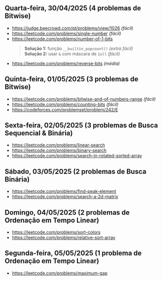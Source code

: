 ## Quarta-feira, 30/04/2025 (4 problemas de Bitwise)

- https://judge.beecrowd.com/pt/problems/view/1026 *(fácil)*
- https://leetcode.com/problems/single-number *(fácil)*
- https://leetcode.com/problems/number-of-1-bits  
  > **Solução 1:** função `__builtin_popcount()` *(extra fácil)*  
  > **Solução 2:** usar `&` com máscara de `1ull` *(fácil)*
- https://leetcode.com/problems/reverse-bits *(média)*

## Quinta-feira, 01/05/2025 (3 problemas de Bitwise)

- https://leetcode.com/problems/bitwise-and-of-numbers-range *(fácil)*
- https://leetcode.com/problems/counting-bits *(fácil)*
- https://codeforces.com/problemset/problem/242/E

## Sexta-feira, 02/05/2025 (3 problemas de Busca Sequencial & Binária)

- https://leetcode.com/problems/linear-search
- https://leetcode.com/problems/binary-search
- https://leetcode.com/problems/search-in-rotated-sorted-array

## Sábado, 03/05/2025 (2 problemas de Busca Binária)

- https://leetcode.com/problems/find-peak-element
- https://leetcode.com/problems/search-a-2d-matrix

## Domingo, 04/05/2025 (2 problemas de Ordenação em Tempo Linear)

- https://leetcode.com/problems/sort-colors
- https://leetcode.com/problems/relative-sort-array

## Segunda-feira, 05/05/2025 (1 problema de Ordenação em Tempo Linear)

- https://leetcode.com/problems/maximum-gap
